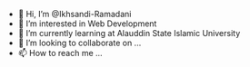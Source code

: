 - 👋 Hi, I’m @Ikhsandi-Ramadani
- 👀 I’m interested in Web Development
- 🌱 I’m currently learning at Alauddin State Islamic University
- 💞️ I’m looking to collaborate on ...
- 📫 How to reach me ...

<!---
Ikhsandi-Ramadani/Ikhsandi-Ramadani is a ✨ special ✨ repository because its `README.md` (this file) appears on your GitHub profile.
You can click the Preview link to take a look at your changes.
--->
